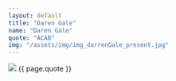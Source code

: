 ```yaml
---
layout: default
title: "Daren Gale"
name: "Daren Gale"
quote: "ACAB"
img: "/assets/img/img_darrenGale_present.jpg"
---
```


<img src = "{{ page.img }}">
{{ page.quote }}